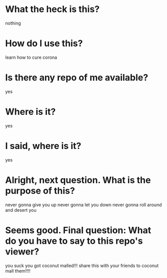 # What the heck is this?
nothing

# How do I use this?
learn how to cure corona

# Is there any repo of me available?
yes

# Where is it?
yes

# I said, where is it?
yes

# Alright, next question. What is the purpose of this?
never gonna give you up
never gonna let you down
never gonna roll around and desert you

# Seems good. Final question: What do you have to say to this repo's viewer?
you suck
you got coconut malled!!! share this with your friends to coconut mall them!!!!
